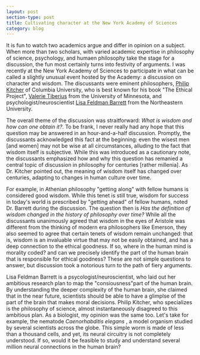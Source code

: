 ```yaml
---
layout: post
section-type: post
title: Cultivating character at the New York Academy of Sciences
category: blog
---
```


<p> It is fun to watch two academics argue and differ in opinion on a subject. When more than two scholars, with varied academic expertise in philosophy of science, psychology, and humaen philosophy take the stage for a discussion, the fun most certainly turns into festivity of arguments. I was recently at the New York Academy of Sciences to participate in what can be called a slightly unusual event hosted by the Academy: a discussion on character and wisdom. The discussants were eminent philosophers, <a href="http://philosophy.columbia.edu/directories/faculty/philip-kitcher" title="Philip Kitcher">Philip Kitcher</a> of Columbia University, who is best known for his book &quot;The Ethical Project&quot;, <a href="http://philosophy.umn.edu/people/FacultyProfile.php?UID=tiberius/" title="Valerie Tiberius">Valerie Tiberius</a> from the University of Minnesota, and psychologist/neuroscientist <a href="http://www.northeastern.edu/cos/faculty/lisa-feldman-barrett/" title="Lisa Feldman Barrett">Lisa Feldman Barrett</a> from the Northeastern University. <br></p>

<p>The overall theme of the discussion was straitforward: <i>What is wisdom and how can one obtain it?</i>. To be frank, I never really had any hope that this question may be answered in an hour-and-a-half discussion. Promptly, the discussants acknowledged this fact at the beginning: even the wisest men [and women] may not be wise at all circumstances, alluding to the fact that wisdom itself is subjective. While this was introduced as a cautionary note, the discussants emphasized how and why this question has remanied a central topic of discussion in philosophy for centuries [rather millenia]. As Dr. Kitcher pointed out, the meaning of wisdom itself has changed over centuries, adapting to changes in human culture over time.</p> 

<p>For example, in Athenian philosophy &quot;getting along&quot; with fellow humans is considered good wisdom. While this tenet is still true, wisdom for success in today's world is prescribed by &quot;getting ahead&quot; of fellow humans, noted Dr. Barrett during the discussion. The question then is <i>Has the definition of wisdom changed in the history of philosophy over time? </i> While all the discussants unanimously agreed that wisdom in the eyes of Aristole was different from the thinking of modern era philosophers like Emerson, they also seemed to agree that certain tenets of wisdom remain unchanged: that is, wisdom is an invaluable virtue that may not be easily obtained, and has a deep connection to the ethical goodness. If so, where in the human mind is morality coded? and can we precisely identify the part of the human brain that is responsible for ethical goodness? These are not simple questions to answer, but discussion took a notorious turn to the path of fiery arguments. </p>

<p>Lisa Feldman Barrett is a psycologist/neuroscientist, who laid out her ambitious research plan to map the &quot;consiousness&quot;part of the human brain. By understanding the deeper complexity of the human brain, she claimed that in the near future, scientists should be able to have a glimplse of the part of the brain that makes moral decisions. Philip Kitcher, who specializes is the philosophy of science, almost instantaneously disagreed to this ambitious plan. As a biologist, my opinion was the same too. Let's take for example, the nematode <i> Caenorhabditis elegans </i>, a model organism studied by several scientists across the globe. This simple worm is made of less than a thousand cells, and yet, its neural circuitry is not completely understood. If so, would it be feasible to study and understand several million neural connections in the human brain? </p>


